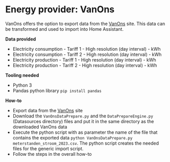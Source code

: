 # Energy provider: VanOns

VanOns offers the option to export data from the [VanOns](https://mijn.vanons.org/overview) site. This data can be transformed and used to import into Home Assistant.

**Data provided**
- Electricity consumption - Tariff 1 - High resolution (day interval) - kWh
- Electricity consumption - Tariff 2 - High resolution (day interval) - kWh
- Electricity production - Tariff 1 - High resolution (day interval) - kWh
- Electricity production - Tariff 2 - High resolution (day interval) - kWh

**Tooling needed**
- Python 3
- Pandas python library `pip install pandas`

**How-to**
- Export data from the [VanOns](https://mijn.vanons.org/overview) site
- Download the `VanOnsDataPrepare.py` and the `DataPrepareEngine.py` (Datasources directory) files and put it in the same directory as the downloaded VanOns data
- Execute the python script with as parameter the name of the file that contains the exported data `python VanOnsDataPrepare.py meterstanden_stroom_2023.csv`. The python script creates the needed files for the generic import script.
- Follow the steps in the overall how-to
